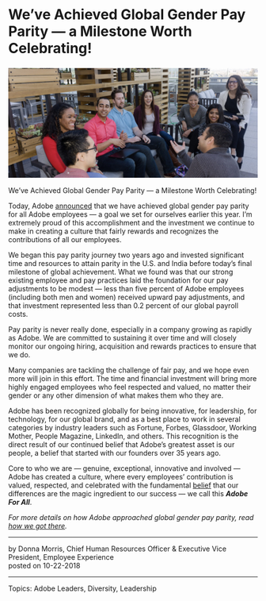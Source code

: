 # We’ve Achieved Global Gender Pay Parity — a Milestone Worth Celebrating!

### 

![](weve-achieved-global-gender-pay-parity-a-milestone-worth-celebrating/15-DSC_0516-e1539987003257-1800x0-c-default.jpg)

We’ve Achieved Global Gender Pay Parity — a Milestone Worth Celebrating!

Today, Adobe [announced](https://news.adobe.com/press-release/corporate/adobe-achieves-global-gender-pay-parity) that we have achieved global gender pay parity for all Adobe employees — a goal we set for ourselves earlier this year. I’m extremely proud of this accomplishment and the investment we continue to make in creating a culture that fairly rewards and recognizes the contributions of all our employees.

We began this pay parity journey two years ago and invested significant time and resources to attain parity in the U.S. and India before today’s final milestone of global achievement. What we found was that our strong existing employee and pay practices laid the foundation for our pay adjustments to be modest — less than five percent of Adobe employees (including both men and women) received upward pay adjustments, and that investment represented less than 0.2 percent of our global payroll costs.

Pay parity is never really done, especially in a company growing as rapidly as Adobe. We are committed to sustaining it over time and will closely monitor our ongoing hiring, acquisition and rewards practices to ensure that we do.

Many companies are tackling the challenge of fair pay, and we hope even more will join in this effort. The time and financial investment will bring more highly engaged employees who feel respected and valued, no matter their gender or any other dimension of what makes them who they are.

Adobe has been recognized globally for being innovative, for leadership, for technology, for our global brand, and as a best place to work in several categories by industry leaders such as Fortune, Forbes, Glassdoor, Working Mother, People Magazine, LinkedIn, and others. This recognition is the direct result of our continued belief that Adobe’s greatest asset is our people, a belief that started with our founders over 35 years ago.

Core to who we are — genuine, exceptional, innovative and involved — Adobe has created a culture, where every employees’ contribution is valued, respected, and celebrated with the fundamental [belief](https://www.adobe.com/diversity/what-we-believe.html) that our differences are the magic ingredient to our success — we call this **_Adobe For All_**.

_For more details on how Adobe approached global gender pay parity, read [how we got there](https://theblog.adobe.com/global-pay-parity-how-we-got-there/)._

* * *

by Donna Morris, Chief Human Resources Officer & Executive Vice President, Employee Experience  
posted on 10-22-2018

* * *

Topics: Adobe Leaders, Diversity, Leadership
